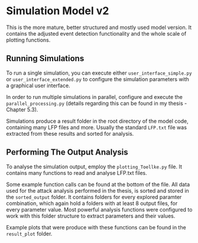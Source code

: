 # Simulation Model v2
This is the more mature, better structured and mostly used model version. 
It contains the adjusted event detection functionality and the whole scale of plotting functions. 

## Running Simulations
To run a single simulation, you can execute either `user_interface_simple.py` or `user_interface_extended.py` to configure the simulation parameters with a graphical user interface.

In order to run multiple simulations in parallel, configure and execute the `parallel_processing.py` (details regarding this can be found in my thesis - Chapter 5.3).

Simulations produce a result folder in the root directory of the model code, containing many LFP files and more. Usually the standard `LFP.txt` file was extracted from these results and sorted for analysis.

## Performing The Output Analysis
To analyse the simulation output, employ the `plotting_Toellke.py` file. It contains many functions to read and analyse LFP.txt files.

Some example function calls can be found at the bottom of the file. All data used for the attack analysis performed in the thesis, is sorted and stored in the `sorted_output` folder. It contains folders for every explored paramter combination, which again hold a folders with at least 8 output files, for every parameter value.
Most powerful analysis functions were configured to work with this folder structure to extract parameters and their values.

Example plots that were produce with these functions can be found in the `result_plot` folder.


